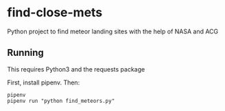 # find-close-mets
Python project to find meteor landing sites with the help of NASA and ACG

## Running
This requires Python3 and the requests package

First, install pipenv. Then:

```
pipenv
pipenv run "python find_meteors.py"
```
